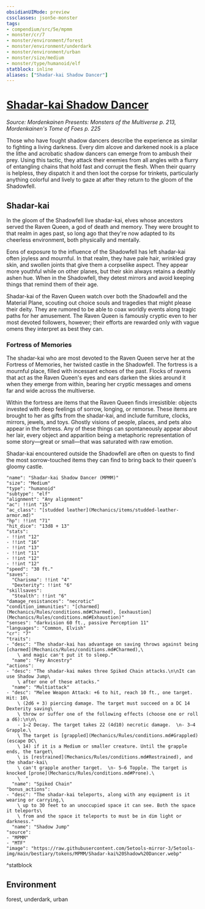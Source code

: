```yaml
---
obsidianUIMode: preview
cssclasses: json5e-monster
tags:
- compendium/src/5e/mpmm
- monster/cr/7
- monster/environment/forest
- monster/environment/underdark
- monster/environment/urban
- monster/size/medium
- monster/type/humanoid/elf
statblock: inline
aliases: ["Shadar-kai Shadow Dancer"]
---
```

# [Shadar-kai Shadow Dancer](Mechanics\bestiary\humanoid/shadar-kai-shadow-dancer-mpmm.md)
*Source: Mordenkainen Presents: Monsters of the Multiverse p. 213, Mordenkainen's Tome of Foes p. 225*  

Those who have fought shadow dancers describe the experience as similar to fighting a living darkness. Every dim alcove and darkened nook is a place the lithe and acrobatic shadow dancers can emerge from to ambush their prey. Using this tactic, they attack their enemies from all angles with a flurry of entangling chains that hold fast and corrupt the flesh. When their quarry is helpless, they dispatch it and then loot the corpse for trinkets, particularly anything colorful and lively to gaze at after they return to the gloom of the Shadowfell.

## Shadar-kai

In the gloom of the Shadowfell live shadar-kai, elves whose ancestors served the Raven Queen, a god of death and memory. They were brought to that realm in ages past, so long ago that they're now adapted to its cheerless environment, both physically and mentally.

Eons of exposure to the influence of the Shadowfell has left shadar-kai often joyless and mournful. In that realm, they have pale hair, wrinkled gray skin, and swollen joints that give them a corpselike aspect. They appear more youthful while on other planes, but their skin always retains a deathly ashen hue. When in the Shadowfell, they detest mirrors and avoid keeping things that remind them of their age.

Shadar-kai of the Raven Queen watch over both the Shadowfell and the Material Plane, scouting out choice souls and tragedies that might please their deity. They are rumored to be able to coax worldly events along tragic paths for her amusement. The Raven Queen is famously cryptic even to her most devoted followers, however; their efforts are rewarded only with vague omens they interpret as best they can.

### Fortress of Memories

The shadar-kai who are most devoted to the Raven Queen serve her at the Fortress of Memories, her twisted castle in the Shadowfell. The fortress is a mournful place, filled with incessant echoes of the past. Flocks of ravens that act as the Raven Queen's eyes and ears darken the skies around it when they emerge from within, bearing her cryptic messages and omens far and wide across the multiverse.

Within the fortress are items that the Raven Queen finds irresistible: objects invested with deep feelings of sorrow, longing, or remorse. These items are brought to her as gifts from the shadar-kai, and include furniture, clocks, mirrors, jewels, and toys. Ghostly visions of people, places, and pets also appear in the fortress. Any of these things can spontaneously appear about her lair, every object and apparition being a metaphoric representation of some story—great or small—that was saturated with raw emotion.

Shadar-kai encountered outside the Shadowfell are often on quests to find the most sorrow-touched items they can find to bring back to their queen's gloomy castle.

```statblock
"name": "Shadar-kai Shadow Dancer (MPMM)"
"size": "Medium"
"type": "humanoid"
"subtype": "elf"
"alignment": "Any alignment"
"ac": !!int "15"
"ac_class": "[studded leather](Mechanics/items/studded-leather-armor.md)"
"hp": !!int "71"
"hit_dice": "13d8 + 13"
"stats":
- !!int "12"
- !!int "16"
- !!int "13"
- !!int "11"
- !!int "12"
- !!int "12"
"speed": "30 ft."
"saves":
  "Charisma": !!int "4"
  "Dexterity": !!int "6"
"skillsaves":
  "Stealth": !!int "6"
"damage_resistances": "necrotic"
"condition_immunities": "[charmed](Mechanics/Rules/conditions.md#Charmed), [exhaustion](Mechanics/Rules/conditions.md#Exhaustion)"
"senses": "darkvision 60 ft., passive Perception 11"
"languages": "Common, Elvish"
"cr": "7"
"traits":
- "desc": "The shadar-kai has advantage on saving throws against being [charmed](Mechanics/Rules/conditions.md#Charmed),\
    \ and magic can't put it to sleep."
  "name": "Fey Ancestry"
"actions":
- "desc": "The shadar-kai makes three Spiked Chain attacks.\n\nIt can use Shadow Jump\
    \ after one of these attacks."
  "name": "Multiattack"
- "desc": "Melee Weapon Attack: +6 to hit, reach 10 ft., one target. Hit: 10\
    \ (2d6 + 3) piercing damage. The target must succeed on a DC 14 Dexterity saving\
    \ throw or suffer one of the following effects (choose one or roll a d6):\n\n\
    - 1–2 Decay. The target takes 22 (4d10) necrotic damage.  \n- 3–4 Grapple.\
    \ The target is [grappled](Mechanics/Rules/conditions.md#Grappled) (escape DC\
    \ 14) if it is a Medium or smaller creature. Until the grapple ends, the target\
    \ is [restrained](Mechanics/Rules/conditions.md#Restrained), and the shadar-kai\
    \ can't grapple another target.  \n- 5–6 Topple. The target is knocked [prone](Mechanics/Rules/conditions.md#Prone).\
    \  "
  "name": "Spiked Chain"
"bonus_actions":
- "desc": "The shadar-kai teleports, along with any equipment is it wearing or carrying,\
    \ up to 30 feet to an unoccupied space it can see. Both the space it teleports\
    \ from and the space it teleports to must be in dim light or darkness."
  "name": "Shadow Jump"
"source":
- "MPMM"
- "MTF"
"image": "https://raw.githubusercontent.com/5etools-mirror-3/5etools-img/main/bestiary/tokens/MPMM/Shadar-kai%20Shadow%20Dancer.webp"
```
^statblock

## Environment

forest, underdark, urban